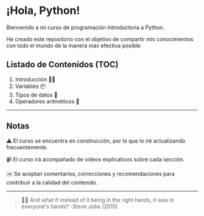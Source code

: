 # ¡Hola, Python!

Bienvenido a mi curso de programación introductoria a Python.

He creado este repositorio con el objetivo de compartir mis conocimientos con todo el mundo de la manera más efectiva posible.

## Listado de Contenidos (TOC)
1. Introducción 👏🏻
2. Variables 📦
3. Tipos de datos 🎹
4. Operadores aritméticos 🧮

---
## Notas

⚠️ El curso se encuentra en construcción, por lo que lo iré actualizando frecuentemente. 

📹 El curso irá acompañado de vídeos explicativos sobre cada sección.

✉️ Se aceptan comentarios, correcciones y recomendaciones para contribuir a la calidad del contenido.

---
> 🙌🏻 And what if instead of it being in the right hands, it was in everyone's hands? -Steve Jobs (2015)
